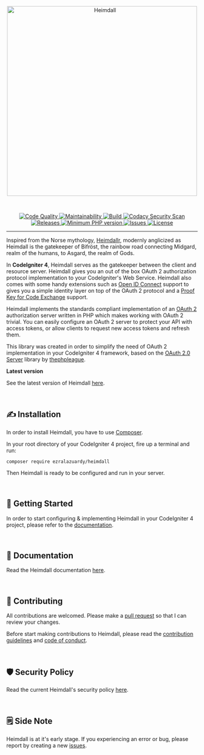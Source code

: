 <p align="center"><a href="https://heimdall.ezralazuardy.com" target="_blank" rel="noopener noreferrer"><img width="500" src="https://heimdall.ezralazuardy.com/img/heimdall.png" alt="Heimdall"></a></p>

<br/>

<p align="center">

  <a href="https://codacy.com/manual/ezralazuardy/heimdall?utm_source=github.com&amp;utm_medium=referral&amp;utm_content=ezralazuardy/heimdall&amp;utm_campaign=Badge_Grade">
    <img src="https://img.shields.io/codacy/grade/7bf60d1d0442427292563115adc17ac0" alt="Code Quality" target="_blank" rel="noopener noreferrer">
  </a>

  <a href="https://codeclimate.com/github/ezralazuardy/heimdall">
    <img src="https://img.shields.io/codeclimate/maintainability/ezralazuardy/heimdall" alt="Maintainability" target="_blank" rel="noopener noreferrer">
  </a>

  <a href="https://github.com/ezralazuardy/heimdall/actions/workflows/build.yml">
    <img src="https://img.shields.io/github/workflow/status/ezralazuardy/heimdall/Build?label=build" alt="Build" target="_blank" rel="noopener noreferrer">
  </a>

  <a href="https://github.com/ezralazuardy/heimdall/actions/workflows/codacy-analysis.yml">
    <img src="https://img.shields.io/github/workflow/status/ezralazuardy/heimdall/Codacy%20Security%20Scan?label=security" alt="Codacy Security Scan" target="_blank" rel="noopener noreferrer">
  </a>

  <a href="https://github.com/ezralazuardy/heimdall/releases">
    <img src="https://img.shields.io/github/v/release/ezralazuardy/heimdall" alt="Releases" target="_blank" rel="noopener noreferrer">
  </a>

  <a href="https://packagist.org/packages/ezralazuardy/heimdall">
    <img src="https://img.shields.io/packagist/php-v/ezralazuardy/heimdall" alt="Minimum PHP version" target="_blank" rel="noopener noreferrer">
  </a>

  <a href="https://github.com/ezralazuardy/heimdall/issues">
    <img src="https://img.shields.io/github/issues/ezralazuardy/heimdall?color=red" alt="Issues" target="_blank" rel="noopener noreferrer">
  </a>

  <a href="https://github.com/ezralazuardy/heimdall/blob/master/LICENSE">
    <img src="https://img.shields.io/github/license/ezralazuardy/heimdall" alt="License" target="_blank" rel="noopener noreferrer">
  </a>
</p>

---

Inspired from the Norse mythology, [Heimdallr](https://en.wikipedia.org/wiki/Heimdallr), modernly anglicized as Heimdall is the gatekeeper of Bifröst, the rainbow road connecting Midgard, realm of the humans, to
Asgard, the realm of Gods.

In **CodeIgniter 4**, Heimdall serves as the gatekeeper between the client and resource server. Heimdall gives you an out of the box OAuth 2 authorization protocol implementation to your CodeIgniter's Web Service. Heimdall also comes with some handy extensions such as [Open ID Connect](https://heimdall.ezralazuardy.com/documentation/oidc) support to gives you a simple identity layer on top of the OAuth 2 protocol and a [Proof Key for Code Exchange](https://heimdall.ezralazuardy.com/documentation/pkce) support.

Heimdall implements the standards compliant implementation of an [OAuth 2](https://tools.ietf.org/html/rfc6749) authorization server written in PHP which makes working with OAuth 2 trivial. You can easily configure an OAuth 2 server to protect your API with access tokens, or allow clients to request new access tokens and refresh them.

This library was created in order to simplify the need of OAuth 2 implementation in your CodeIgniter 4 framework, based on the [OAuth 2.0 Server](https://github.com/thephpleague/oauth2-server) library by [thephpleague](https://thephpleague.com/).

**Latest version**

See the latest version of Heimdall [here](https://github.com/ezralazuardy/heimdall/releases).

<br/>

## ✍️ Installation

In order to install Heimdall, you have to use [Composer](https://getcomposer.org/).

In your root directory of your CodeIgniter 4 project, fire up a terminal and run:

```
composer require ezralazuardy/heimdall
```

Then Heimdall is ready to be configured and run in your server.

<br/>

## 🚀️ Getting Started

In order to start configuring & implementing Heimdall in your CodeIgniter 4 project, please refer to the [documentation](https://heimdall.ezralazuardy.com).

<br/>

## 📖️ Documentation

Read the Heimdall documentation [here](https://heimdall.ezralazuardy.com).

<br/>

## 👷️ Contributing

All contributions are welcomed. Please make a [pull request](https://github.com/ezralazuardy/heimdall/pulls) so that I can review your changes.

Before start making contributions to Heimdall, please read the [contribution guidelines](https://github.com/ezralazuardy/heimdall/blob/master/CONTRIBUTING.md) and [code of conduct](https://github.com/ezralazuardy/heimdall/blob/master/CODE_OF_CONDUCT.md).

<br/>

## 🛡️ Security Policy

Read the current Heimdall's security policy [here](https://github.com/ezralazuardy/heimdall/security/policy).

<br/>

## 🗒️ Side Note

Heimdall is at it's early stage. If you experiencing an error or bug, please report by creating a new [issues](https://github.com/ezralazuardy/heimdall/issues).
